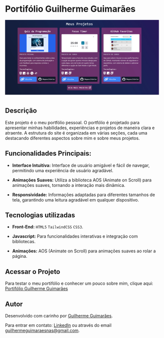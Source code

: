 # Portifólio Guilherme Guimarães
![Tela de Produtos](./.github/telaProjetos.jpg) 

## Descrição
Este projeto é o meu portfólio pessoal. O portfólio é projetado para apresentar minhas habilidades, experiências e projetos de maneira clara e atraente. A estrutura do site é organizada em várias seções, cada uma destacando diferentes aspectos sobre mim e sobre meus projetos.

## Funcionalidades Principais:
- **Interface Intuitiva:** Interface de usuário amigável e fácil de navegar, permitindo uma experiência de usuário agradável.

- **Animações Suaves:** Utiliza a biblioteca AOS (Animate on Scroll) para animações suaves, tornando a interação mais dinâmica.

- **Responsividade:** Informações adaptadas para diferentes tamanhos de tela, garantindo uma leitura agradável em qualquer dispositivo.

## Tecnologias utilizadas

- **Front-End:** `HTML5` `TailwindCSS` `CSS3`.

- **Javascript:** Para funcionalidades interativas e integração com bibliotecas.

- **Animações:** AOS (Animate on Scroll) para animações suaves ao rolar a página.

## Acessar o Projeto
Para testar o meu portifólio e conhecer um pouco sobre mim, clique aqui: [Portifólio Guilherme Guimarães](https://portifolio-guilherme-guimaraes-projects.vercel.app/)

## Autor
Desenvolvido com carinho por [Guilherme Guimarães](https://github.com/guilhermeguimaraesn).

Para entrar em contato: [LinkedIn](https://www.linkedin.com/in/guilhermegn/) ou através do email [guilhermeguimaraesnas@gmail.com]().

